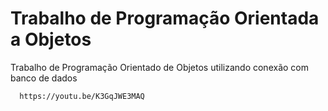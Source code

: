 # Trabalho de Programação Orientada a Objetos
Trabalho de Programação Orientado de Objetos utilizando conexão com banco de dados

      https://youtu.be/K3GqJWE3MAQ
